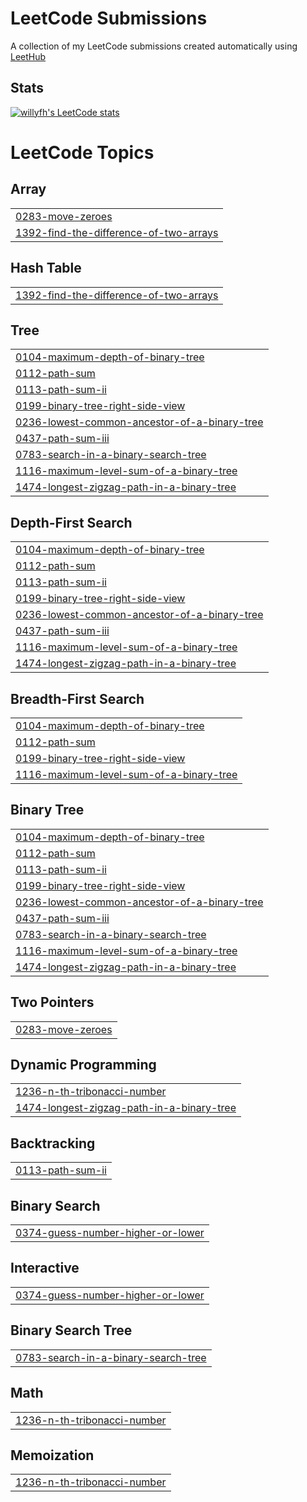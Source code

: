 # LeetCode Submissions
A collection of my LeetCode submissions created automatically using [LeetHub](https://github.com/QasimWani/LeetHub)

## Stats
[![willyfh's LeetCode stats](https://leetcode-stats-six.vercel.app/?username=willyfh&theme=dark)](https://leetcode-stats-six.vercel.app/?username=willyfh&theme=dark)

<!---LeetCode Topics Start-->
# LeetCode Topics
## Array
|  |
| ------- |
| [0283-move-zeroes](https://github.com/willyfh/leetcode-submissions/tree/master/0283-move-zeroes) |
| [1392-find-the-difference-of-two-arrays](https://github.com/willyfh/leetcode-submissions/tree/master/1392-find-the-difference-of-two-arrays) |
## Hash Table
|  |
| ------- |
| [1392-find-the-difference-of-two-arrays](https://github.com/willyfh/leetcode-submissions/tree/master/1392-find-the-difference-of-two-arrays) |
## Tree
|  |
| ------- |
| [0104-maximum-depth-of-binary-tree](https://github.com/willyfh/leetcode-submissions/tree/master/0104-maximum-depth-of-binary-tree) |
| [0112-path-sum](https://github.com/willyfh/leetcode-submissions/tree/master/0112-path-sum) |
| [0113-path-sum-ii](https://github.com/willyfh/leetcode-submissions/tree/master/0113-path-sum-ii) |
| [0199-binary-tree-right-side-view](https://github.com/willyfh/leetcode-submissions/tree/master/0199-binary-tree-right-side-view) |
| [0236-lowest-common-ancestor-of-a-binary-tree](https://github.com/willyfh/leetcode-submissions/tree/master/0236-lowest-common-ancestor-of-a-binary-tree) |
| [0437-path-sum-iii](https://github.com/willyfh/leetcode-submissions/tree/master/0437-path-sum-iii) |
| [0783-search-in-a-binary-search-tree](https://github.com/willyfh/leetcode-submissions/tree/master/0783-search-in-a-binary-search-tree) |
| [1116-maximum-level-sum-of-a-binary-tree](https://github.com/willyfh/leetcode-submissions/tree/master/1116-maximum-level-sum-of-a-binary-tree) |
| [1474-longest-zigzag-path-in-a-binary-tree](https://github.com/willyfh/leetcode-submissions/tree/master/1474-longest-zigzag-path-in-a-binary-tree) |
## Depth-First Search
|  |
| ------- |
| [0104-maximum-depth-of-binary-tree](https://github.com/willyfh/leetcode-submissions/tree/master/0104-maximum-depth-of-binary-tree) |
| [0112-path-sum](https://github.com/willyfh/leetcode-submissions/tree/master/0112-path-sum) |
| [0113-path-sum-ii](https://github.com/willyfh/leetcode-submissions/tree/master/0113-path-sum-ii) |
| [0199-binary-tree-right-side-view](https://github.com/willyfh/leetcode-submissions/tree/master/0199-binary-tree-right-side-view) |
| [0236-lowest-common-ancestor-of-a-binary-tree](https://github.com/willyfh/leetcode-submissions/tree/master/0236-lowest-common-ancestor-of-a-binary-tree) |
| [0437-path-sum-iii](https://github.com/willyfh/leetcode-submissions/tree/master/0437-path-sum-iii) |
| [1116-maximum-level-sum-of-a-binary-tree](https://github.com/willyfh/leetcode-submissions/tree/master/1116-maximum-level-sum-of-a-binary-tree) |
| [1474-longest-zigzag-path-in-a-binary-tree](https://github.com/willyfh/leetcode-submissions/tree/master/1474-longest-zigzag-path-in-a-binary-tree) |
## Breadth-First Search
|  |
| ------- |
| [0104-maximum-depth-of-binary-tree](https://github.com/willyfh/leetcode-submissions/tree/master/0104-maximum-depth-of-binary-tree) |
| [0112-path-sum](https://github.com/willyfh/leetcode-submissions/tree/master/0112-path-sum) |
| [0199-binary-tree-right-side-view](https://github.com/willyfh/leetcode-submissions/tree/master/0199-binary-tree-right-side-view) |
| [1116-maximum-level-sum-of-a-binary-tree](https://github.com/willyfh/leetcode-submissions/tree/master/1116-maximum-level-sum-of-a-binary-tree) |
## Binary Tree
|  |
| ------- |
| [0104-maximum-depth-of-binary-tree](https://github.com/willyfh/leetcode-submissions/tree/master/0104-maximum-depth-of-binary-tree) |
| [0112-path-sum](https://github.com/willyfh/leetcode-submissions/tree/master/0112-path-sum) |
| [0113-path-sum-ii](https://github.com/willyfh/leetcode-submissions/tree/master/0113-path-sum-ii) |
| [0199-binary-tree-right-side-view](https://github.com/willyfh/leetcode-submissions/tree/master/0199-binary-tree-right-side-view) |
| [0236-lowest-common-ancestor-of-a-binary-tree](https://github.com/willyfh/leetcode-submissions/tree/master/0236-lowest-common-ancestor-of-a-binary-tree) |
| [0437-path-sum-iii](https://github.com/willyfh/leetcode-submissions/tree/master/0437-path-sum-iii) |
| [0783-search-in-a-binary-search-tree](https://github.com/willyfh/leetcode-submissions/tree/master/0783-search-in-a-binary-search-tree) |
| [1116-maximum-level-sum-of-a-binary-tree](https://github.com/willyfh/leetcode-submissions/tree/master/1116-maximum-level-sum-of-a-binary-tree) |
| [1474-longest-zigzag-path-in-a-binary-tree](https://github.com/willyfh/leetcode-submissions/tree/master/1474-longest-zigzag-path-in-a-binary-tree) |
## Two Pointers
|  |
| ------- |
| [0283-move-zeroes](https://github.com/willyfh/leetcode-submissions/tree/master/0283-move-zeroes) |
## Dynamic Programming
|  |
| ------- |
| [1236-n-th-tribonacci-number](https://github.com/willyfh/leetcode-submissions/tree/master/1236-n-th-tribonacci-number) |
| [1474-longest-zigzag-path-in-a-binary-tree](https://github.com/willyfh/leetcode-submissions/tree/master/1474-longest-zigzag-path-in-a-binary-tree) |
## Backtracking
|  |
| ------- |
| [0113-path-sum-ii](https://github.com/willyfh/leetcode-submissions/tree/master/0113-path-sum-ii) |
## Binary Search
|  |
| ------- |
| [0374-guess-number-higher-or-lower](https://github.com/willyfh/leetcode-submissions/tree/master/0374-guess-number-higher-or-lower) |
## Interactive
|  |
| ------- |
| [0374-guess-number-higher-or-lower](https://github.com/willyfh/leetcode-submissions/tree/master/0374-guess-number-higher-or-lower) |
## Binary Search Tree
|  |
| ------- |
| [0783-search-in-a-binary-search-tree](https://github.com/willyfh/leetcode-submissions/tree/master/0783-search-in-a-binary-search-tree) |
## Math
|  |
| ------- |
| [1236-n-th-tribonacci-number](https://github.com/willyfh/leetcode-submissions/tree/master/1236-n-th-tribonacci-number) |
## Memoization
|  |
| ------- |
| [1236-n-th-tribonacci-number](https://github.com/willyfh/leetcode-submissions/tree/master/1236-n-th-tribonacci-number) |
<!---LeetCode Topics End-->